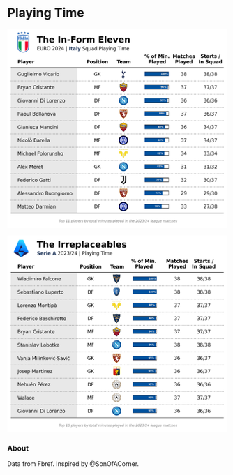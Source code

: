 # Playing Time

![playing-time-Italy](figures/euro2024-Italy-pt.png)

![playing-time-SerieA](figures/SerieA_23-24-pt.png)

### About

Data from Fbref. Inspired by @SonOfACorner.